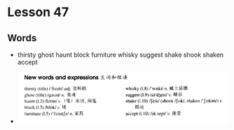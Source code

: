 # Lesson 47

## Words

- thirsty ghost haunt block furniture whisky suggest shake shook shaken accept

- ![Words](../../../Images/Part2/05/words-47.png)
